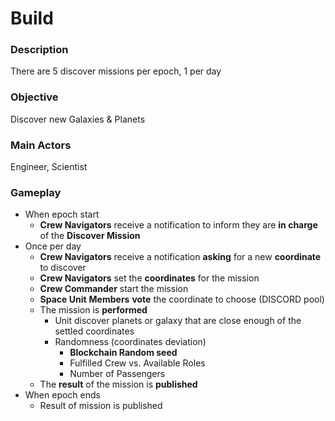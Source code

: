 # Build

### Description

There are 5 discover missions per epoch, 1 per day

### Objective

Discover new Galaxies & Planets

### Main Actors

Engineer, Scientist

### Gameplay

* When epoch start
  * **Crew Navigators** receive a notification to inform they are **in charge** of the **Discover Mission**
* Once per day
  * **Crew Navigators** receive a notification **asking** for a new **coordinate** to discover
  * **Crew Navigators** set the **coordinates** for the mission
  * **Crew Commander** start the mission
  * **Space Unit** **Members** **vote** the coordinate to choose (DISCORD pool)
  * The mission is **performed**
    * Unit discover planets or galaxy that are close enough of the settled coordinates
    * Randomness (coordinates deviation)
      * **Blockchain Random seed**
      * Fulfilled Crew vs. Available Roles
      * Number of Passengers
  * The **result** of the mission is **published**
* When epoch ends
  * Result of mission is published
